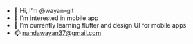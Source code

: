 - 👋 Hi, I’m @wayan-git
- 👀 I’m interested in mobile app
- 🌱 I’m currently learning flutter and design UI for mobile apps
- 📫 nandawayan37@gmail.com

<!---
wayan-git/wayan-git is a ✨ special ✨ repository because its `README.md` (this file) appears on your GitHub profile.
You can click the Preview link to take a look at your changes.
--->
